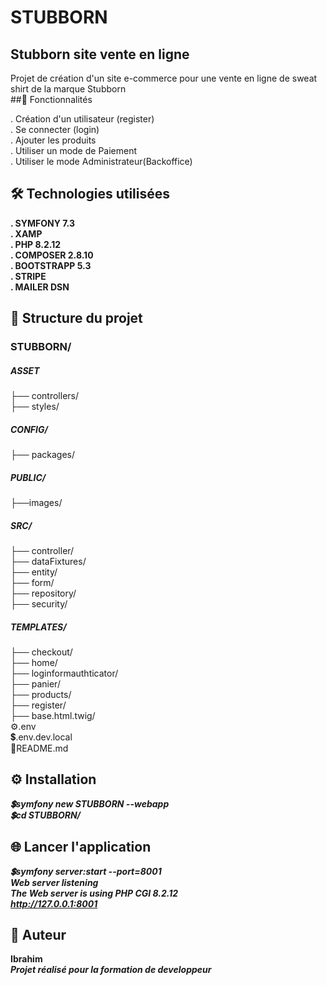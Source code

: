# STUBBORN
## Stubborn site vente en ligne
Projet de création d'un site e-commerce pour une vente en ligne de sweat shirt de la marque Stubborn<br>
##🚀 Fonctionnalités<br>

. Création d'un utilisateur (register)<br>
. Se connecter (login)<br>
. Ajouter les produits<br>
. Utiliser un mode de Paiement<br>
. Utiliser le mode Administrateur(Backoffice)<br>

## 🛠️ Technologies utilisées<br>

**. SYMFONY 7.3**<br>
**. XAMP**<br>
**. PHP 8.2.12**<br>
**. COMPOSER 2.8.10**<br>
**. BOOTSTRAPP 5.3**<br>
**. STRIPE**<br>
**. MAILER DSN**<br>

## 📁 Structure du projet<br>

### STUBBORN/<br>
##### ASSET<br>
├── controllers/<br>
├── styles/<br>
##### CONFIG/<br>
├── packages/<br>
##### PUBLIC/<br>
├──images/<br>
##### SRC/<br>
├── controller/<br>
├── dataFixtures/<br>
├── entity/<br>
├── form/<br>
├── repository/<br>
├── security/<br>
##### TEMPLATES/<br>
├── checkout/<br>
├── home/<br>
├── loginformauthticator/<br>
├── panier/<br>
├── products/<br>
├── register/<br>
├── base.html.twig/<br>
⚙️.env<br>
💲.env.dev.local<br>
🔡README.md<br>

## ⚙️ Installation

***💲symfony new STUBBORN --webapp***<br>
***💲cd STUBBORN/***


## 🌐 Lancer l'application

***💲symfony server:start --port=8001***<br>
***Web server listening                                                                                                
      The Web server is using PHP CGI 8.2.12                                                                              
      http://127.0.0.1:8001***  

## 👤 Auteur

**Ibrahim**<br>
***Projet réalisé pour la formation de developpeur***



